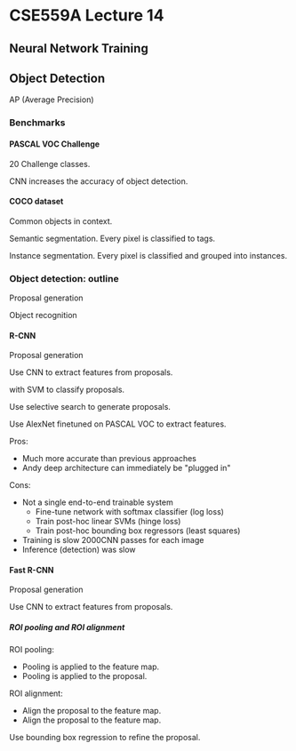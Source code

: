 # CSE559A Lecture 14

## Neural Network Training

## Object Detection

AP (Average Precision)

### Benchmarks

#### PASCAL VOC Challenge

20 Challenge classes.

CNN increases the accuracy of object detection.

#### COCO dataset

Common objects in context.

Semantic segmentation. Every pixel is classified to tags.

Instance segmentation. Every pixel is classified and grouped into instances.

### Object detection: outline

Proposal generation

Object recognition

#### R-CNN

Proposal generation

Use CNN to extract features from proposals.

with SVM to classify proposals.

Use selective search to generate proposals.

Use AlexNet finetuned on PASCAL VOC to extract features.

Pros:

- Much more accurate than previous approaches
- Andy deep architecture can immediately be "plugged in"

Cons:

- Not a single end-to-end trainable system
  - Fine-tune network with softmax classifier (log loss)
  - Train post-hoc linear SVMs (hinge loss)
  - Train post-hoc bounding box regressors (least squares)
- Training is slow 2000CNN passes for each image
- Inference (detection) was slow

#### Fast R-CNN

Proposal generation

Use CNN to extract features from proposals.

##### ROI pooling and ROI alignment

ROI pooling:

- Pooling is applied to the feature map.
- Pooling is applied to the proposal.

ROI alignment:

- Align the proposal to the feature map.
- Align the proposal to the feature map.

Use bounding box regression to refine the proposal.